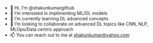 - 👋 Hi, I’m @shakunkumargithub
- 👀 I’m interested in implimenting ML/DL models
- 🌱 I’m currently learning DL advanced concepts
- 💞️ I’m looking to collaborate on advanced DL topics like CNN, NLP, MLOps/Data centric approach
- 📫 You can reach out to me at shakunkumar@yahoo.com

<!---
shakunkumargithub/shakunkumargithub is a ✨ special ✨ repository because its `README.md` (this file) appears on your GitHub profile.
You can click the Preview link to take a look at your changes.
--->
